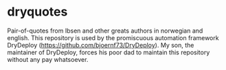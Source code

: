 # dryquotes
Pair-of-quotes from Ibsen and other greats authors in norwegian and english. This repository is used by the promiscuous automation framework DryDeploy (https://github.com/bjoernf73/DryDeploy). My son, the maintainer of DryDeploy, forces his poor dad to maintain this repository without any pay whatsoever. 
